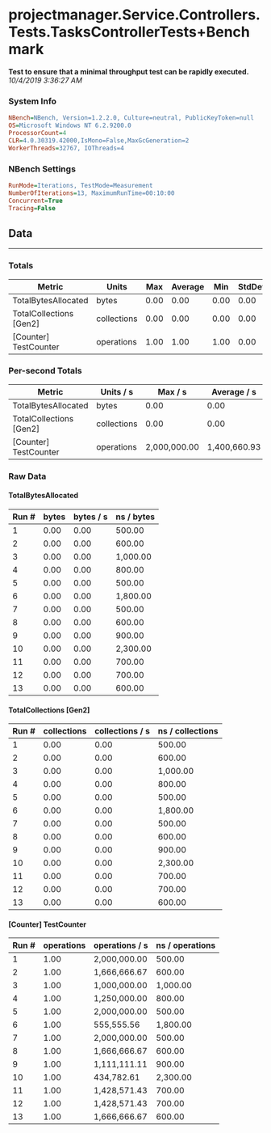 ﻿# projectmanager.Service.Controllers.Tests.TasksControllerTests+Benchmark
__Test to ensure that a minimal throughput test can be rapidly executed.__
_10/4/2019 3:36:27 AM_
### System Info
```ini
NBench=NBench, Version=1.2.2.0, Culture=neutral, PublicKeyToken=null
OS=Microsoft Windows NT 6.2.9200.0
ProcessorCount=4
CLR=4.0.30319.42000,IsMono=False,MaxGcGeneration=2
WorkerThreads=32767, IOThreads=4
```

### NBench Settings
```ini
RunMode=Iterations, TestMode=Measurement
NumberOfIterations=13, MaximumRunTime=00:10:00
Concurrent=True
Tracing=False
```

## Data
-------------------

### Totals
|          Metric |           Units |             Max |         Average |             Min |          StdDev |
|---------------- |---------------- |---------------- |---------------- |---------------- |---------------- |
|TotalBytesAllocated |           bytes |            0.00 |            0.00 |            0.00 |            0.00 |
|TotalCollections [Gen2] |     collections |            0.00 |            0.00 |            0.00 |            0.00 |
|[Counter] TestCounter |      operations |            1.00 |            1.00 |            1.00 |            0.00 |

### Per-second Totals
|          Metric |       Units / s |         Max / s |     Average / s |         Min / s |      StdDev / s |
|---------------- |---------------- |---------------- |---------------- |---------------- |---------------- |
|TotalBytesAllocated |           bytes |            0.00 |            0.00 |            0.00 |            0.00 |
|TotalCollections [Gen2] |     collections |            0.00 |            0.00 |            0.00 |            0.00 |
|[Counter] TestCounter |      operations |    2,000,000.00 |    1,400,660.93 |      434,782.61 |      516,853.31 |

### Raw Data
#### TotalBytesAllocated
|           Run # |           bytes |       bytes / s |      ns / bytes |
|---------------- |---------------- |---------------- |---------------- |
|               1 |            0.00 |            0.00 |          500.00 |
|               2 |            0.00 |            0.00 |          600.00 |
|               3 |            0.00 |            0.00 |        1,000.00 |
|               4 |            0.00 |            0.00 |          800.00 |
|               5 |            0.00 |            0.00 |          500.00 |
|               6 |            0.00 |            0.00 |        1,800.00 |
|               7 |            0.00 |            0.00 |          500.00 |
|               8 |            0.00 |            0.00 |          600.00 |
|               9 |            0.00 |            0.00 |          900.00 |
|              10 |            0.00 |            0.00 |        2,300.00 |
|              11 |            0.00 |            0.00 |          700.00 |
|              12 |            0.00 |            0.00 |          700.00 |
|              13 |            0.00 |            0.00 |          600.00 |

#### TotalCollections [Gen2]
|           Run # |     collections | collections / s |ns / collections |
|---------------- |---------------- |---------------- |---------------- |
|               1 |            0.00 |            0.00 |          500.00 |
|               2 |            0.00 |            0.00 |          600.00 |
|               3 |            0.00 |            0.00 |        1,000.00 |
|               4 |            0.00 |            0.00 |          800.00 |
|               5 |            0.00 |            0.00 |          500.00 |
|               6 |            0.00 |            0.00 |        1,800.00 |
|               7 |            0.00 |            0.00 |          500.00 |
|               8 |            0.00 |            0.00 |          600.00 |
|               9 |            0.00 |            0.00 |          900.00 |
|              10 |            0.00 |            0.00 |        2,300.00 |
|              11 |            0.00 |            0.00 |          700.00 |
|              12 |            0.00 |            0.00 |          700.00 |
|              13 |            0.00 |            0.00 |          600.00 |

#### [Counter] TestCounter
|           Run # |      operations |  operations / s | ns / operations |
|---------------- |---------------- |---------------- |---------------- |
|               1 |            1.00 |    2,000,000.00 |          500.00 |
|               2 |            1.00 |    1,666,666.67 |          600.00 |
|               3 |            1.00 |    1,000,000.00 |        1,000.00 |
|               4 |            1.00 |    1,250,000.00 |          800.00 |
|               5 |            1.00 |    2,000,000.00 |          500.00 |
|               6 |            1.00 |      555,555.56 |        1,800.00 |
|               7 |            1.00 |    2,000,000.00 |          500.00 |
|               8 |            1.00 |    1,666,666.67 |          600.00 |
|               9 |            1.00 |    1,111,111.11 |          900.00 |
|              10 |            1.00 |      434,782.61 |        2,300.00 |
|              11 |            1.00 |    1,428,571.43 |          700.00 |
|              12 |            1.00 |    1,428,571.43 |          700.00 |
|              13 |            1.00 |    1,666,666.67 |          600.00 |


